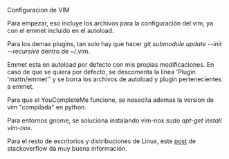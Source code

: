 Configuracion de VIM

Para empezar, eso incluye los archivos para la configuración del vim, ya con el emmet incluido en el autoload.

Para los demas plugins, tan solo hay que hacer <i>git submodule update --init --recursive</i> dentro de ~/.vim.

Emmet esta en autoload por defecto con mis propias modificaciones. En caso de que se quiera por defecto, se descomenta
la linea 'Plugin 'mattn/emmet'' y se borra los archivos de autoload y plugin pertenecientes a emmet.

Para que el YouCompleteMe funcione, se nesecita ademas la version de vim "compilada" en python.

Para entornos gnome, se soluciona instalando vim-nox <i>sudo apt-get install vim-nox</i>.

Para el resto de escritorios y distribuciones de Linux, 
este <a href="http://stackoverflow.com/questions/20160902/how-to-solve-requires-python-2-x-support-in-linux-vim-and-it-have-python-2-6-6">post</a> 
de stackoverflow da muy buena información.


